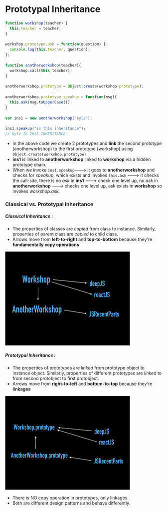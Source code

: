 # Prototypal Inheritance

```javascript
function workshop(teacher) {
  this.teacher = teacher;
}

workshop.prototype.ask = function(question) {
  console.log(this.teacher, question);
};

function anotherworkshop(teacher){
  workshop.call(this,teacher);
}

anotherworkshop.prototype = Object.create(workshop.prototype);

anotherworkshop.prototype.speakup = function(msg){
  this.ask(msg.toUpperCase());
}

var ins1 = new anotherworkshop("kyle");

ins1.speakup("is this inheritance");
// kyle IS THIS INHERITANCE
```

- In the above code we create 2 prototypes and **link** the second prototype (anotherworkshop) to the first prototype (workshop)
using ```Object.create(workshop.prototype)```
- **ins1** is linked to **anotherworkshop** linked to **workshop** via a hidden prototype chain.
- When we invoke ```ins1.speakup```---> it goes to **anotherworkshop** and checks for _speakup_, which exists and invokes ```this.ask``` ---> it checks the call-site, there is no _ask_ in **ins1** ---> check one level up, no _ask_ in **anotherworkshop** ---> checks one level up, ask exists in **workshop** so invokes _workshop.ask_.

### Classical vs. Prototypal Inheritance

##### Classical Inheritance :
- The properties of classes are _copied_ from class to instance. Similarly, properties of parent class are _copied_ to child class.
- Arrows move from **left-to-right** and **top-to-bottom** because they're **fundamentally copy operations**

<img src="classical_inheritance.png" width="400px" height="300px">

##### Prototypal Inheritance :
- The properties of prototypes are _linked_ from prototype object to instance object. Similarly, properties of  different prototypes are _linked_ to from second protobject to first protobject.
- Arrows move from **right-to-left** and **bottom-to-top** because they're **linkages**

<img src="prototypal_inheritance.png" width="400px" height="300px">

- There is NO copy operation in prototypes, only linkages.
- Both are different design patterns and behave differently.


